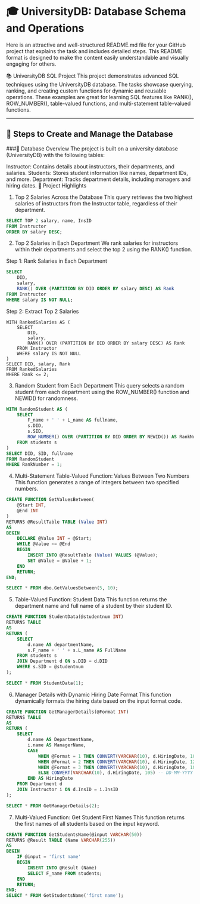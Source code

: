 # 🎓 UniversityDB: Database Schema and Operations


Here is an attractive and well-structured README.md file for your GitHub project that explains the task and includes detailed steps. This README format is designed to make the content easily understandable and visually engaging for others.

📚 UniversityDB SQL Project
This project demonstrates advanced SQL techniques using the UniversityDB database. The tasks showcase querying, ranking, and creating custom functions for dynamic and reusable operations. These examples are great for learning SQL features like RANK(), ROW_NUMBER(), table-valued functions, and multi-statement table-valued functions.



---

## 🚀 Steps to Create and Manage the Database
###🔧 Database Overview
The project is built on a university database (UniversityDB) with the following tables:

Instructor: Contains details about instructors, their departments, and salaries.
Students: Stores student information like names, department IDs, and more.
Department: Tracks department details, including managers and hiring dates.
📜 Project Highlights
1. Top 2 Salaries Across the Database
This query retrieves the two highest salaries of instructors from the Instructor table, regardless of their department.

```sql
SELECT TOP 2 salary, name, InsID
FROM Instructor
ORDER BY salary DESC;
```
2. Top 2 Salaries in Each Department
We rank salaries for instructors within their departments and select the top 2 using the RANK() function.

Step 1: Rank Salaries in Each Department
```sql
SELECT 
    DID,
    salary,
    RANK() OVER (PARTITION BY DID ORDER BY salary DESC) AS Rank
FROM Instructor
WHERE salary IS NOT NULL;
```
Step 2: Extract Top 2 Salaries
```
WITH RankedSalaries AS (
    SELECT 
        DID, 
        salary, 
        RANK() OVER (PARTITION BY DID ORDER BY salary DESC) AS Rank
    FROM Instructor
    WHERE salary IS NOT NULL
)
SELECT DID, salary, Rank
FROM RankedSalaries
WHERE Rank <= 2;
```
3. Random Student from Each Department
This query selects a random student from each department using the ROW_NUMBER() function and NEWID() for randomness.

```sql
WITH RandomStudent AS (
    SELECT 
        F_name + ' ' + L_name AS fullname,
        s.DID,
        s.SID,
        ROW_NUMBER() OVER (PARTITION BY DID ORDER BY NEWID()) AS RankNumber
    FROM students s
)
SELECT DID, SID, fullname
FROM RandomStudent
WHERE RankNumber = 1;
```
4. Multi-Statement Table-Valued Function: Values Between Two Numbers
This function generates a range of integers between two specified numbers.

```sql
CREATE FUNCTION GetValuesBetween(
    @Start INT,
    @End INT
)
RETURNS @ResultTable TABLE (Value INT)
AS
BEGIN
    DECLARE @Value INT = @Start;
    WHILE @Value <= @End
    BEGIN
        INSERT INTO @ResultTable (Value) VALUES (@Value);
        SET @Value = @Value + 1;
    END
    RETURN;
END;

SELECT * FROM dbo.GetValuesBetween(5, 10);
```
5. Table-Valued Function: Student Data
This function returns the department name and full name of a student by their student ID.

```sql
CREATE FUNCTION StudentData(@studentnum INT)
RETURNS TABLE
AS
RETURN (
    SELECT 
        d.name AS departmentName,
        s.F_name + ' ' + s.L_name AS FullName
    FROM students s
    JOIN Department d ON s.DID = d.DID
    WHERE s.SID = @studentnum
);

SELECT * FROM StudentData(1);
```
6. Manager Details with Dynamic Hiring Date Format
This function dynamically formats the hiring date based on the input format code.

```sql
CREATE FUNCTION GetManagerDetails(@Format INT)
RETURNS TABLE
AS
RETURN (
    SELECT 
        d.name AS DepartmentName,
        i.name AS ManagerName,
        CASE 
            WHEN @Format = 1 THEN CONVERT(VARCHAR(10), d.HiringDate, 101) -- MM/DD/YYYY
            WHEN @Format = 2 THEN CONVERT(VARCHAR(10), d.HiringDate, 120) -- YYYY-MM-DD
            WHEN @Format = 3 THEN CONVERT(VARCHAR(10), d.HiringDate, 103) -- DD/MM/YYYY
            ELSE CONVERT(VARCHAR(10), d.HiringDate, 105) -- DD-MM-YYYY
        END AS HiringDate
    FROM Department d
    JOIN Instructor i ON d.InsID = i.InsID
);

SELECT * FROM GetManagerDetails(2);
```
7. Multi-Valued Function: Get Student First Names
This function returns the first names of all students based on the input keyword.

```sql
CREATE FUNCTION GetStudentsName(@input VARCHAR(50))
RETURNS @Result TABLE (Name VARCHAR(255))
AS 
BEGIN
    IF @input = 'first name'
    BEGIN
        INSERT INTO @Result (Name)
        SELECT F_name FROM students;
    END
    RETURN;
END;
SELECT * FROM GetStudentsName('first name');
```
